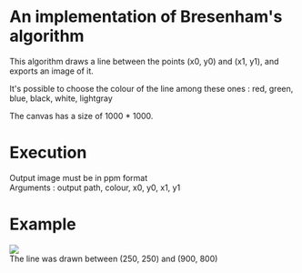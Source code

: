 # An implementation of Bresenham's algorithm
This algorithm draws a line between the points (x0, y0) and (x1, y1), and exports an image of it. 

It's possible to choose the colour of the line among these ones : red, green, blue, black, white, lightgray

The canvas has a size of 1000 * 1000.

# Execution
Output image must be in ppm format \
Arguments : output path, colour, x0, y0, x1, y1

# Example
![](https://i.imgur.com/8YABLtI.png) \
The line was drawn between (250, 250) and (900, 800)
